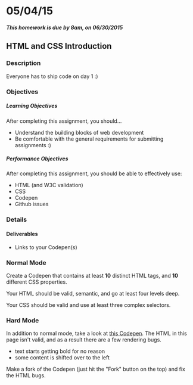 # 05/04/15

___This homework is due by 8am, on 06/30/2015___

## HTML and CSS Introduction

### Description

Everyone has to ship code on day 1 :)

### Objectives

##### Learning Objectives

After completing this assignment, you should…

* Understand the building blocks of web development
* Be comfortable with the general requirements for submitting assignments :)

##### Performance Objectives

After completing this assignment, you should be able to effectively use:

* HTML (and W3C validation)
* CSS
* Codepen
* Github issues

### Details

#### Deliverables

* Links to your Codepen(s)

### Normal Mode

Create a Codepen that contains at least **10** distinct HTML tags, and **10** different CSS properties.

Your HTML should be valid, semantic, and go at least four levels deep.

Your CSS should be valid and use at least three complex selectors.

### Hard Mode

In addition to normal mode, take a look at [this Codepen](http://codepen.io/kylf/pen/OPmvew?editors=110).  The HTML in this page isn't valid, and as a result there are a few rendering bugs.

* text starts getting bold for no reason
* some content is shifted over to the left

Make a fork of the Codepen (just hit the "Fork" button on the top) and fix the HTML bugs.

